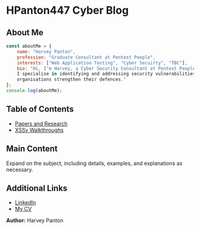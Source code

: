 # HPanton447 Cyber Blog

## About Me


```javascript
const aboutMe = {
    name: "Harvey Panton",
    profession: "Graduate Consultant at Pentest People",
    interests: ["Web Application Testing", "Cyber Secuirty", "TBC"],
    bio: "Hi, I’m Harvey, a Cyber Security Consultant at Pentest People in Leeds. 
    I specialise in identifying and addressing security vulnerabilities to help 
    organisations strengthen their defences."
};
console.log(aboutMe);
```

## Table of Contents
- [Papers and Research](#introduction)
- [XSSy Walkthroughs](#main-content)

## Main Content

Expand on the subject, including details, examples, and explanations as necessary.

## Additional Links

- [LinkedIn](https://www.linkedin.com/in/harvey-panton-7606202a9/)
- [My CV]()


**Author:** Harvey Panton


